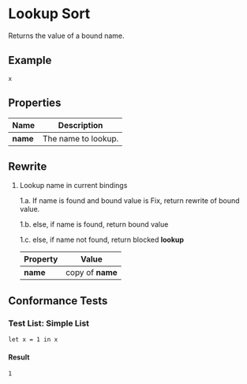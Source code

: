# Lookup Sort

Returns the value of a bound name.

## Example

~~~policy
x
~~~

## Properties

| Name          | Description |
|---------------|-------------|
| **name**      | The name to lookup. |


## Rewrite

1. Lookup name in current bindings

    1.a. If name is found and bound value is Fix, return rewrite of bound value.

    1.b. else, if name is found, return bound value

    1.c. else, if name not found, return blocked **lookup**

    | Property     | Value |
    |--------------|-------|
    |**name**      | copy of **name** |

## Conformance Tests

### Test List: Simple List
~~~policy
let x = 1 in x
~~~

#### Result
~~~policy
1
~~~
